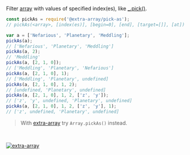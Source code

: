 Filter [array] with values of specified index(es), like [_.pick()].

```javascript
const pickAs = require('@extra-array/pick-as');
// pickAs(<array>, [index(es)], [begin=0], [end], [target=[]], [at])

var a = ['Nefarious', 'Planetary', 'Meddling'];
pickAs(a);
// ['Nefarious', 'Planetary', 'Meddling']
pickAs(a, 2);
// 'Meddling'
pickAs(a, [2, 1, 0]);
// ['Meddling', 'Planetary', 'Nefarious']
pickAs(a, [2, 1, 0], 1);
// ['Meddling', 'Planetary', undefined]
pickAs(a, [2, 1, 0], 1, 2);
// [undefined, 'Planetary', undefined]
pickAs(a, [2, 1, 0], 1, 2, ['z', 'y']);
// ['z', 'y', undefined, 'Planetary', undefined]
pickAs(a, [2, 1, 0], 1, 2, ['z', 'y'], 1);
// ['z', undefined, 'Planetary', undefined]
```
> With [extra-array] try `Array.pickAs()` instead.
<br>


[![extra-array](https://i.imgur.com/nwyrmkW.jpg)](https://www.npmjs.com/package/extra-array)

[extra-array]: https://www.npmjs.com/package/extra-array
[array]: https://developer.mozilla.org/en-US/docs/Web/JavaScript/Guide/Indexed_collections
[_.pick()]: http://underscorejs.org/#pick

